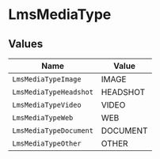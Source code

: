 # LmsMediaType


## Values

| Name                   | Value                  |
| ---------------------- | ---------------------- |
| `LmsMediaTypeImage`    | IMAGE                  |
| `LmsMediaTypeHeadshot` | HEADSHOT               |
| `LmsMediaTypeVideo`    | VIDEO                  |
| `LmsMediaTypeWeb`      | WEB                    |
| `LmsMediaTypeDocument` | DOCUMENT               |
| `LmsMediaTypeOther`    | OTHER                  |